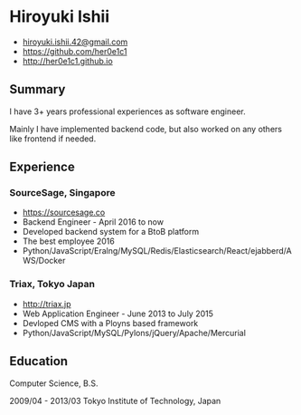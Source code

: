 
# Hiroyuki Ishii
 
- hiroyuki.ishii.42@gmail.com
- https://github.com/her0e1c1
- http://her0e1c1.github.io

## Summary

I have 3+ years professional experiences as software engineer.

Mainly I have implemented backend code, but also worked on any others like frontend if needed.

## Experience

### SourceSage, Singapore

- https://sourcesage.co
- Backend Engineer - April 2016 to now
- Developed backend system for a BtoB platform 
- The best employee 2016
- Python/JavaScript/Eralng/MySQL/Redis/Elasticsearch/React/ejabberd/AWS/Docker

### Triax, Tokyo Japan

- http://triax.jp
- Web Application Engineer - June 2013 to July 2015
- Devloped CMS with a Ployns based framework
- Python/JavaScript/MySQL/Pylons/jQuery/Apache/Mercurial

## Education

Computer Science, B.S.

2009/04 - 2013/03 Tokyo Institute of Technology, Japan
